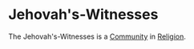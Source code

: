 # Jehovah's-Witnesses

The Jehovah's-Witnesses is a [Community](180000004.md) in [Religion](647000.md).